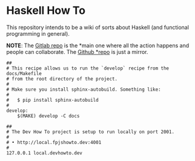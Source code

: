 # Haskell How To

This repository intends to be a wiki of sorts about Haskell (and functional
programming in general).

**NOTE**: The [Gitlab repo](https://gitlab.com/devhowto/haskell-how-to) is the
*main one where all the action happens and people can collaborate. The [Github
*repo](https://github.com/FernandoBasso/Haskell-How-To) is just a mirror.


```text
##
# This recipe allows us to run the `develop` recipe from the docs/Makefile
# from the root directory of the project.
#
# Make sure you install sphinx-autobuild. Something like:
#
#   $ pip install sphinx-autobuild
#
develop:
	$(MAKE) develop -C docs
```


```text
##
# The Dev How To project is setup to run locally on port 2001.
#
# • http://local.fpjshowto.dev:4001
#
127.0.0.1 local.devhowto.dev
```
